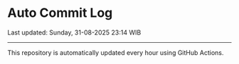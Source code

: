 # Auto Commit Log

Last updated: Sunday, 31-08-2025 23:14 WIB

---

This repository is automatically updated every hour using GitHub Actions.

